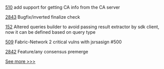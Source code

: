 
[510](https://github.com/hyperledger/fabric-sdk-node/pull/510) add support for getting CA info from the CA server

[2843](https://github.com/hyperledger/besu/pull/2843) Bugfix/inverted finalize check

[152](https://github.com/hyperledger/iroha-java/pull/152) Altered queries builder to avoid passing result extractor by sdk client, now it can be defined based on query type

[509](https://github.com/hyperledger/fabric-sdk-node/pull/509) Fabric-Network 2 critical vulns with jsrsasign #500

[2842](https://github.com/hyperledger/besu/pull/2842) Feature/any consensus premerge


[See more >>>](https://start-here.hyperledger.org/pull-requests)
